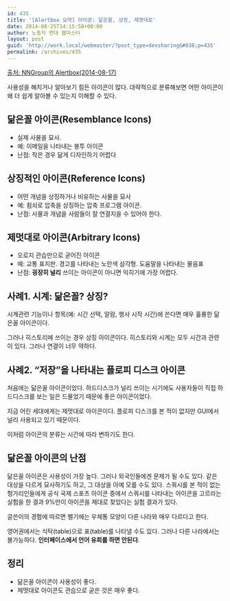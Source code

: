 ```yaml
---
id: 435
title: '[Alertbox 요약] 아이콘: 닮은꼴, 상징, 제멋대로'
date: 2014-08-25T14:15:58+00:00
author: 노동자 연대 웹마스터
layout: post
guid: 'http://work.local/webmaster/?post_type=devsharing&#038;p=435'
permalink: /archives/435
---
```

[출처: NNGroup의 Alertbox(2014-08-17)](http://www.nngroup.com/articles/classifying-icons/)

사용성을 해치거나 알아보기 힘든 아이콘이 많다. 대략적으로 분류해보면 어떤 아이콘이 왜 더 쉽게 알아볼 수 있는지 이해할 수 있다.

## 닮은꼴 아이콘(Resemblance Icons) 

  * 실제 사물을 묘사.
  * 예: 이메일을 나타내는 봉투 아이콘
  * 난점: 작은 경우 닮게 디자인하기 어렵다

## 상징적인 아이콘(Reference Icons) 

  * 어떤 개념을 상징하거나 비유하는 사물을 묘사
  * 예: 죔쇠로 압축을 상징하는 압축 프로그램 아이콘.
  * 난점: 사물과 개념을 사람들이 잘 연결지을 수 있어야 한다.

## 제멋대로 아이콘(Arbitrary Icons) 

  * 오로지 관습만으로 굳어진 아이콘
  * 예: 교통 표지판. 경고를 나타내는 노란색 삼각형. 도움말을 나타내는 물음표
  * 난점: **굉장히 널리** 쓰이는 아이콘이 아니면 익히기에 가장 어렵다.

## 사례1. 시계: 닮은꼴? 상징?

시계관련 기능이나 항목(예: 시간 선택, 알람, 행사 시작 시간)에 쓴다면 매우 훌륭한 닮은꼴 아이콘이다.

그러나 히스토리에 쓰이는 경우 상징 아이콘이다. 히스토리와 시계는 모두 시간과 관련이 있다. 그러나 연결이 너무 약하다.

## 사례2. “저장”을 나타내는 플로피 디스크 아이콘

처음에는 닮은꼴 아이콘이었다. 하드디스크가 널리 쓰이는 시기에도 사용자들이 직접 하드디스크를 보는 일은 드물었기 때문에 좋은 아이콘이었다.

지금 어린 세대에게는 제멋대로 아이콘이다. 플로피 디스크를 본 적이 없지만 GUI에서 널리 사용되고 있기 때문이다.

이처럼 아이콘의 분류는 시간에 따라 변하기도 한다.

## 닮은꼴 아이콘의 난점

닮은꼴 아이콘은 사용성이 가장 높다. 그러나 외국인들에겐 문제가 될 수도 있다. 같은 대상을 다르게 묘사하기도 하고, 그 대상을 아예 모를 수도 있다. 스쿼시를 본 적이 없는 헝가리인들에게 공식 국제 스포츠 아이콘 중에서 스쿼시를 나타내는 아이콘을 고르라는 실험을 한 결과 9%만이 아이콘을 제대로 찾았다는 실험 결과가 있다.

글쓴이의 경험에 따르면 벨기에는 우체통 모양이 다른 나라와 매우 다르다고 한다.

영어권에서는 식탁(table)으로 표(table)를 나타낼 수도 있다. 그러나 다른 나라에서는 불가능하다. **인터페이스에서 언어 유희를 하면 안된다**.

## 정리

  * 닮은꼴 아이콘이 사용성이 좋다.
  * 제멋대로 아이콘도 관습으로 굳은 것은 매우 좋다.